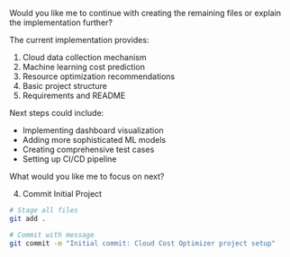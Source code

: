 
Would you like me to continue with creating the remaining files or explain the implementation further?

The current implementation provides:
1. Cloud data collection mechanism
2. Machine learning cost prediction
3. Resource optimization recommendations
4. Basic project structure
5. Requirements and README

Next steps could include:
- Implementing dashboard visualization
- Adding more sophisticated ML models
- Creating comprehensive test cases
- Setting up CI/CD pipeline

What would you like me to focus on next?

4. Commit Initial Project
```bash
# Stage all files
git add .

# Commit with message
git commit -m "Initial commit: Cloud Cost Optimizer project setup"